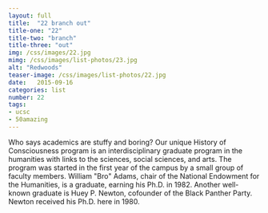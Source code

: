 ```yaml
---
layout: full
title:  "22 branch out"
title-one: "22"
title-two: "branch"
title-three: "out"
img: /css/images/22.jpg
mimg: /css/images/list-photos/23.jpg
alt: "Redwoods"
teaser-image: /css/images/list-photos/22.jpg
date:   2015-09-16
categories: list
number: 22
tags:
- ucsc
- 50amazing
---
```

Who says academics are stuffy and boring? Our unique History of Consciousness program is an interdisciplinary graduate program in the humanities with links to the sciences, social sciences, and arts. The program was started in the first year of the campus by a small group of faculty members. William "Bro" Adams, chair of the National Endowment for the Humanities, is a graduate, earning his Ph.D. in 1982. Another well-known graduate is Huey P. Newton, cofounder of the Black Panther Party. Newton received his Ph.D. here in 1980.